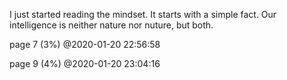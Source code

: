 I just started reading the mindset. It starts with a simple fact. Our intelligence is neither nature nor nuture, but both.

page 7 (3%) @2020-01-20 22:56:58

page 9 (4%) @2020-01-20 23:04:16